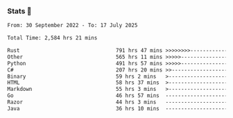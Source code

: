 ### Stats 👋
<!--START_SECTION:waka-->

```txt
From: 30 September 2022 - To: 17 July 2025

Total Time: 2,584 hrs 21 mins

Rust                               791 hrs 47 mins >>>>>>>>-----------------   30.64 %
Other                              565 hrs 11 mins >>>>>--------------------   21.87 %
Python                             491 hrs 57 mins >>>>>--------------------   19.04 %
C#                                 207 hrs 20 mins >>-----------------------   08.02 %
Binary                             59 hrs 2 mins   >------------------------   02.28 %
HTML                               58 hrs 37 mins  >------------------------   02.27 %
Markdown                           55 hrs 3 mins   >------------------------   02.13 %
Go                                 46 hrs 57 mins  -------------------------   01.82 %
Razor                              44 hrs 3 mins   -------------------------   01.70 %
Java                               36 hrs 10 mins  -------------------------   01.40 %
```

<!--END_SECTION:waka-->

<!--
**buhaytza2005/buhaytza2005** is a ✨ _special_ ✨ repository because its `README.md` (this file) appears on your GitHub profile.

Here are some ideas to get you started:

- 🔭 I’m currently working on ...
- 🌱 I’m currently learning ...
- 👯 I’m looking to collaborate on ...
- 🤔 I’m looking for help with ...
- 💬 Ask me about ...
- 📫 How to reach me: ...
- 😄 Pronouns: ...
- ⚡ Fun fact: ...
-->


